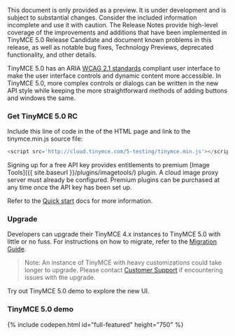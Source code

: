 
This document is only provided as a preview. It is under development and is subject to substantial changes. Consider the included information incomplete and use it with caution. The Release Notes provide high-level coverage of the improvements and additions that have been implemented in TinyMCE 5.0 Release Candidate and document known problems in this release, as well as notable bug fixes, Technology Previews, deprecated functionality, and other details.

TinyMCE 5.0 has an ARIA [WCAG 2.1 standards](https://www.w3.org/WAI/standards-guidelines/wcag/) compliant user interface to make the user interface controls and dynamic content more accessible. In TinyMCE 5.0, more complex controls or dialogs can be written in the new API style while keeping the more straightforward methods of adding buttons and windows the same.

### Get TinyMCE 5.0 RC

Include this line of code in the <head> of the HTML page and link to the tinymce.min.js source file:

```js
<script src='http://cloud.tinymce.com/5-testing/tinymce.min.js'></script>
```

Signing up for a free API key provides entitlements to premium [Image Tools]({{  site.baseurl }}/plugins/imagetools/) plugin. A cloud image proxy server must already be configured. Premium plugins can be purchased at any time once the API key has been set up.

Refer to the [Quick start]({{site.baseurl}}/quick-start) docs for more information.

### Upgrade

Developers can upgrade their TinyMCE 4.x instances to TinyMCE 5.0 with little or no fuss. For instructions on how to migrate, refer to the [Migration Guide]({{site.baseurl}}/migration-from-4x/).

> Note:  An instance of TinyMCE with heavy customizations could take longer to upgrade. Please contact [Customer Support](https://support.tiny.cloud) if encountering issues with the upgrade.

Try out TinyMCE 5.0 demo to explore the new UI.

### TinyMCE 5.0 demo

{% include codepen.html id="full-featured" height="750" %}

